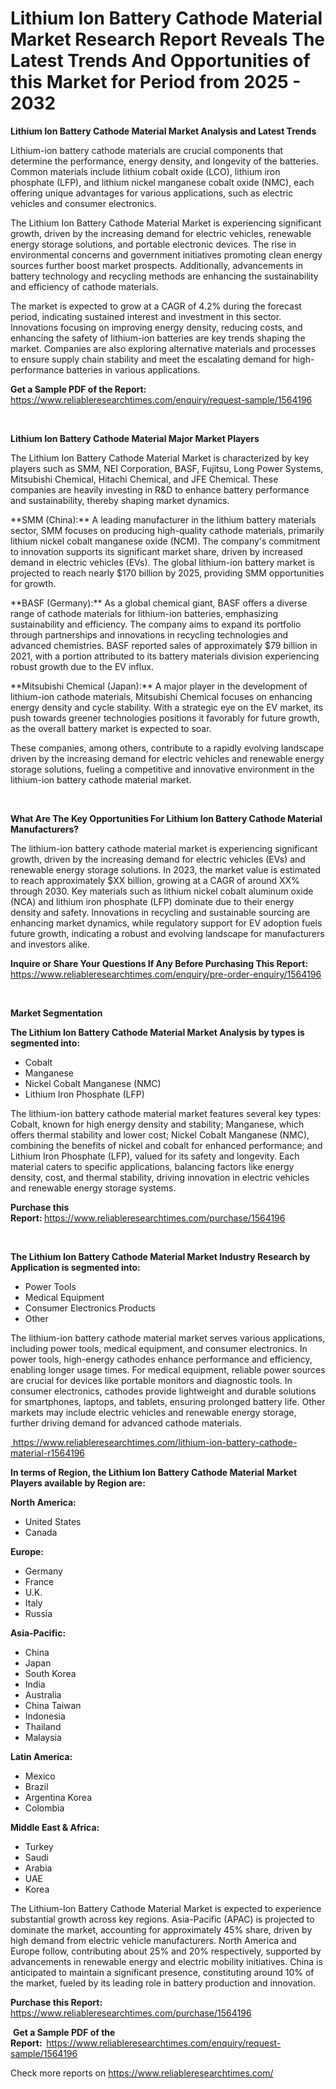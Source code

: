 <p><h1>Lithium Ion Battery Cathode Material Market Research Report Reveals The Latest Trends And Opportunities of this Market for Period from 2025 - 2032</h1></p><p><strong>Lithium Ion Battery Cathode Material Market Analysis and Latest Trends</strong></p>
<p><p>Lithium-ion battery cathode materials are crucial components that determine the performance, energy density, and longevity of the batteries. Common materials include lithium cobalt oxide (LCO), lithium iron phosphate (LFP), and lithium nickel manganese cobalt oxide (NMC), each offering unique advantages for various applications, such as electric vehicles and consumer electronics.</p><p>The Lithium Ion Battery Cathode Material Market is experiencing significant growth, driven by the increasing demand for electric vehicles, renewable energy storage solutions, and portable electronic devices. The rise in environmental concerns and government initiatives promoting clean energy sources further boost market prospects. Additionally, advancements in battery technology and recycling methods are enhancing the sustainability and efficiency of cathode materials.</p><p>The market is expected to grow at a CAGR of 4.2% during the forecast period, indicating sustained interest and investment in this sector. Innovations focusing on improving energy density, reducing costs, and enhancing the safety of lithium-ion batteries are key trends shaping the market. Companies are also exploring alternative materials and processes to ensure supply chain stability and meet the escalating demand for high-performance batteries in various applications.</p></p>
<p><strong>Get a Sample PDF of the Report:&nbsp;</strong> <a href="https://www.reliableresearchtimes.com/enquiry/request-sample/1564196?utm_campaign=2315&utm_medium=2&utm_source=Github&utm_content=ia&utm_term=13022025&utm_id=lithium-ion-battery-cathode-material">https://www.reliableresearchtimes.com/enquiry/request-sample/1564196</a></p>
<p>&nbsp;</p>
<p><strong>Lithium Ion Battery Cathode Material Major Market Players</strong></p>
<p><p>The Lithium Ion Battery Cathode Material Market is characterized by key players such as SMM, NEI Corporation, BASF, Fujitsu, Long Power Systems, Mitsubishi Chemical, Hitachi Chemical, and JFE Chemical. These companies are heavily investing in R&D to enhance battery performance and sustainability, thereby shaping market dynamics.</p><p>**SMM (China):** A leading manufacturer in the lithium battery materials sector, SMM focuses on producing high-quality cathode materials, primarily lithium nickel cobalt manganese oxide (NCM). The company's commitment to innovation supports its significant market share, driven by increased demand in electric vehicles (EVs). The global lithium-ion battery market is projected to reach nearly $170 billion by 2025, providing SMM opportunities for growth.</p><p>**BASF (Germany):** As a global chemical giant, BASF offers a diverse range of cathode materials for lithium-ion batteries, emphasizing sustainability and efficiency. The company aims to expand its portfolio through partnerships and innovations in recycling technologies and advanced chemistries. BASF reported sales of approximately $79 billion in 2021, with a portion attributed to its battery materials division experiencing robust growth due to the EV influx.</p><p>**Mitsubishi Chemical (Japan):** A major player in the development of lithium-ion cathode materials, Mitsubishi Chemical focuses on enhancing energy density and cycle stability. With a strategic eye on the EV market, its push towards greener technologies positions it favorably for future growth, as the overall battery market is expected to soar.</p><p>These companies, among others, contribute to a rapidly evolving landscape driven by the increasing demand for electric vehicles and renewable energy storage solutions, fueling a competitive and innovative environment in the lithium-ion battery cathode material market.</p></p>
<p>&nbsp;</p>
<p><strong>What Are The Key Opportunities For Lithium Ion Battery Cathode Material Manufacturers?</strong></p>
<p><p>The lithium-ion battery cathode material market is experiencing significant growth, driven by the increasing demand for electric vehicles (EVs) and renewable energy storage solutions. In 2023, the market value is estimated to reach approximately $XX billion, growing at a CAGR of around XX% through 2030. Key materials such as lithium nickel cobalt aluminum oxide (NCA) and lithium iron phosphate (LFP) dominate due to their energy density and safety. Innovations in recycling and sustainable sourcing are enhancing market dynamics, while regulatory support for EV adoption fuels future growth, indicating a robust and evolving landscape for manufacturers and investors alike.</p></p>
<p><strong>Inquire or Share Your Questions If Any Before Purchasing This Report:</strong> <a href="https://www.reliableresearchtimes.com/enquiry/pre-order-enquiry/1564196?utm_campaign=2315&utm_medium=2&utm_source=Github&utm_content=ia&utm_term=13022025&utm_id=lithium-ion-battery-cathode-material">https://www.reliableresearchtimes.com/enquiry/pre-order-enquiry/1564196</a></p>
<p>&nbsp;</p>
<p><strong>Market Segmentation</strong></p>
<p><strong>The Lithium Ion Battery Cathode Material Market Analysis by types is segmented into:</strong></p>
<p><ul><li>Cobalt</li><li>Manganese</li><li>Nickel Cobalt Manganese (NMC)</li><li>Lithium Iron Phosphate (LFP)</li></ul></p>
<p><p>The lithium-ion battery cathode material market features several key types: Cobalt, known for high energy density and stability; Manganese, which offers thermal stability and lower cost; Nickel Cobalt Manganese (NMC), combining the benefits of nickel and cobalt for enhanced performance; and Lithium Iron Phosphate (LFP), valued for its safety and longevity. Each material caters to specific applications, balancing factors like energy density, cost, and thermal stability, driving innovation in electric vehicles and renewable energy storage systems.</p></p>
<p><strong>Purchase this Report:&nbsp;</strong><a href="https://www.reliableresearchtimes.com/purchase/1564196?utm_campaign=2315&utm_medium=2&utm_source=Github&utm_content=ia&utm_term=13022025&utm_id=lithium-ion-battery-cathode-material">https://www.reliableresearchtimes.com/purchase/1564196</a></p>
<p>&nbsp;</p>
<p><strong>The Lithium Ion Battery Cathode Material Market Industry Research by Application is segmented into:</strong></p>
<p><ul><li>Power Tools</li><li>Medical Equipment</li><li>Consumer Electronics Products</li><li>Other</li></ul></p>
<p><p>The lithium-ion battery cathode material market serves various applications, including power tools, medical equipment, and consumer electronics. In power tools, high-energy cathodes enhance performance and efficiency, enabling longer usage times. For medical equipment, reliable power sources are crucial for devices like portable monitors and diagnostic tools. In consumer electronics, cathodes provide lightweight and durable solutions for smartphones, laptops, and tablets, ensuring prolonged battery life. Other markets may include electric vehicles and renewable energy storage, further driving demand for advanced cathode materials.</p></p>
<p><a href="https://www.reliableresearchtimes.com/lithium-ion-battery-cathode-material-r1564196?utm_campaign=2315&utm_medium=2&utm_source=Github&utm_content=ia&utm_term=13022025&utm_id=lithium-ion-battery-cathode-material">&nbsp;https://www.reliableresearchtimes.com/lithium-ion-battery-cathode-material-r1564196</a></p>
<p><strong>In terms of Region, the Lithium Ion Battery Cathode Material Market Players available by Region are:</strong></p>
<p>
    <p> <strong> North America: </strong>
        <ul>
            <li>United States</li>
            <li>Canada</li>
        </ul>
        </p> 
    <p> <strong> Europe: </strong>
        <ul>
            <li>Germany</li>
            <li>France</li>
            <li>U.K.</li>
            <li>Italy</li>
            <li>Russia</li>
        </ul>
        </p> 
    <p> <strong> Asia-Pacific: </strong>
        <ul>
            <li>China</li>
            <li>Japan</li>
            <li>South Korea</li>
            <li>India</li>
            <li>Australia</li>
            <li>China Taiwan</li>
            <li>Indonesia</li>
            <li>Thailand</li>
            <li>Malaysia</li>
        </ul>
        </p> 
    <p> <strong> Latin America: </strong>
        <ul>
            <li>Mexico</li>
            <li>Brazil</li>
            <li>Argentina Korea</li>
            <li>Colombia</li>
        </ul>
        </p> 
    <p> <strong> Middle East & Africa: </strong>
        <ul>
            <li>Turkey</li>
            <li>Saudi</li>
            <li>Arabia</li>
            <li>UAE</li>
            <li>Korea</li>
        </ul>
    </p>
    </p>
<p><p>The Lithium-Ion Battery Cathode Material Market is expected to experience substantial growth across key regions. Asia-Pacific (APAC) is projected to dominate the market, accounting for approximately 45% share, driven by high demand from electric vehicle manufacturers. North America and Europe follow, contributing about 25% and 20% respectively, supported by advancements in renewable energy and electric mobility initiatives. China is anticipated to maintain a significant presence, constituting around 10% of the market, fueled by its leading role in battery production and innovation.</p></p>
<p><strong>Purchase this Report: </strong><a href="https://www.reliableresearchtimes.com/purchase/1564196?utm_campaign=2315&utm_medium=2&utm_source=Github&utm_content=ia&utm_term=13022025&utm_id=lithium-ion-battery-cathode-material">https://www.reliableresearchtimes.com/purchase/1564196</a></p>
<p>&nbsp;<strong>Get a Sample PDF of the Report:&nbsp;&nbsp;</strong><a href="https://www.reliableresearchtimes.com/enquiry/request-sample/1564196?utm_campaign=2315&utm_medium=2&utm_source=Github&utm_content=ia&utm_term=13022025&utm_id=lithium-ion-battery-cathode-material">https://www.reliableresearchtimes.com/enquiry/request-sample/1564196</a></p>
<p><strong></strong></p>
<p>Check more reports on <a href="https://www.reliableresearchtimes.com/?utm_campaign=2315&utm_medium=2&utm_source=Github&utm_content=ia&utm_term=13022025&utm_id=lithium-ion-battery-cathode-material">https://www.reliableresearchtimes.com/</a></p>